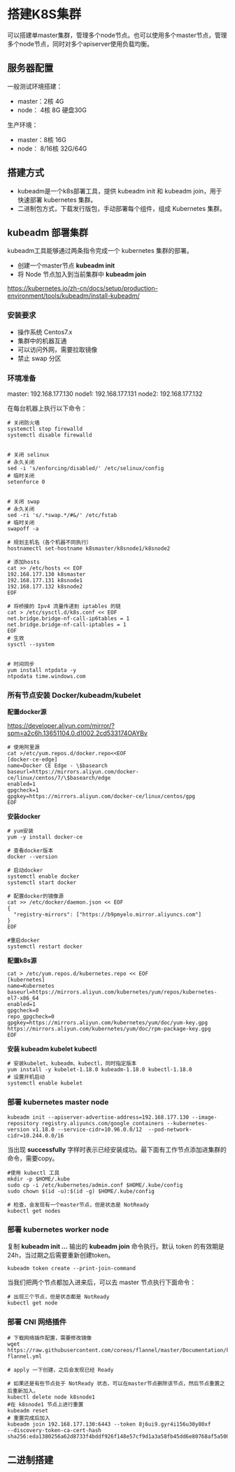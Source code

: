 # 搭建K8S集群
可以搭建单master集群，管理多个node节点。也可以使用多个master节点，管理多个node节点，同时对多个apiserver使用负载均衡。

## 服务器配置
一般测试环境搭建：
- master：2核 4G
- node：  4核 8G 硬盘30G

生产环境：
- master：8核  16G 
- node： 8/16核 32G/64G 

## 搭建方式
- kubeadm是一个k8s部署工具，提供 kubeadm init 和 kubeadm join，用于快速部署 kubernetes 集群。
- 二进制包方式，下载发行版包，手动部署每个组件，组成 Kubernetes 集群。


## kubeadm 部署集群
kubeadm工具能够通过两条指令完成一个 kubernetes 集群的部署。
- 创建一个master节点 **kubeadm init**
- 将 Node 节点加入到当前集群中 **kubeadm join**

https://kubernetes.io/zh-cn/docs/setup/production-environment/tools/kubeadm/install-kubeadm/

### 安装要求
- 操作系统 Centos7.x
- 集群中的机器互通
- 可以访问外网，需要拉取镜像
- 禁止 swap 分区


### 环境准备

master: 192.168.177.130
node1: 192.168.177.131
node2: 192.168.177.132

在每台机器上执行以下命令：
```
# 关闭防火墙
systemctl stop firewalld
systemctl disable firewalld


# 关闭 selinux
# 永久关闭
sed -i 's/enforcing/disabled/' /etc/selinux/config
# 临时关闭
setenforce 0


# 关闭 swap
# 永久关闭
sed -ri 's/.*swap.*/#&/' /etc/fstab
# 临时关闭
swapoff -a

# 规划主机名（各个机器不同执行）
hostnamectl set-hostname k8smaster/k8snode1/k8snode2

# 添加hosts
cat >> /etc/hosts << EOF
192.168.177.130 k8smaster
192.168.177.131 k8snode1
192.168.177.132 k8snode2
EOF

# 将桥接的 Ipv4 流量传递到 iptables 的链
cat > /etc/sysctl.d/k8s.conf << EOF
net.bridge.bridge-nf-call-ip6tables = 1
net.bridge.bridge-nf-call-iptables = 1
EOF
# 生效
sysctl --system  


# 时间同步
yum install ntpdata -y
ntpodata time.windows.com

```

### 所有节点安装 Docker/kubeadm/kubelet

**配置docker源**

https://developer.aliyun.com/mirror/?spm=a2c6h.13651104.0.d1002.2cd533174OAYBv

```
# 使用阿里源
cat >/etc/yum.repos.d/docker.repo<<EOF
[docker-ce-edge]
name=Docker CE Edge - \$basearch
baseurl=https://mirrors.aliyun.com/docker-ce/linux/centos/7/\$basearch/edge
enabled=1
gpgcheck=1
gpgkey=https://mirrors.aliyun.com/docker-ce/linux/centos/gpg
EOF

```

**安装docker**

```
# yum安装
yum -y install docker-ce

# 查看docker版本
docker --version  

# 启动docker
systemctl enable docker
systemctl start docker

# 配置docker的镜像源
cat >> /etc/docker/daemon.json << EOF
{
  "registry-mirrors": ["https://b9pmyelo.mirror.aliyuncs.com"]
}
EOF

#重启docker
systemctl restart docker

```

**配置k8s源**

```
cat > /etc/yum.repos.d/kubernetes.repo << EOF
[kubernetes]
name=Kubernetes
baseurl=https://mirrors.aliyun.com/kubernetes/yum/repos/kubernetes-el7-x86_64
enabled=1
gpgcheck=0
repo_gpgcheck=0
gpgkey=https://mirrors.aliyun.com/kubernetes/yum/doc/yum-key.gpg https://mirrors.aliyun.com/kubernetes/yum/doc/rpm-package-key.gpg
EOF
```

**安装 kubeadm kubelet kubectl**

```
# 安装kubelet、kubeadm、kubectl，同时指定版本
yum install -y kubelet-1.18.0 kubeadm-1.18.0 kubectl-1.18.0
# 设置开机启动
systemctl enable kubelet
```

### 部署 kubernetes master node
```
kubeadm init --apiserver-advertise-address=192.168.177.130 --image-repository registry.aliyuncs.com/google_containers --kubernetes-version v1.18.0 --service-cidr=10.96.0.0/12  --pod-network-cidr=10.244.0.0/16
```

当出现 **successfully** 字样时表示已经安装成功。最下面有工作节点添加进集群的命令，需要copy。

```
#使用 kubectl 工具
mkdir -p $HOME/.kube
sudo cp -i /etc/kubernetes/admin.conf $HOME/.kube/config
sudo chown $(id -u):$(id -g) $HOME/.kube/config

# 检查，会发现有一个master节点，但是状态是 NotReady
kubectl get nodes

```

### 部署 kubernetes worker node
复制 **kubeadm init ...** 输出的 **kubeadm join** 命令执行。默认 token 的有效期是 24h，当过期之后需要重新创建token。

```
kubeadm token create --print-join-command
```

当我们把两个节点都加入进来后，可以去 master 节点执行下面命令：
```
# 出现三个节点，但是状态都是 NotReady
kubectl get node
```
### 部署 CNI 网络插件

```
# 下载网络插件配置，需要修改镜像
wget https://raw.githubusercontent.com/coreos/flannel/master/Documentation/kube-flannel.yml

# apply 一下创建，之后会发现已经 Ready

# 如果还是有些节点处于 NotReady 状态，可以在master节点删除该节点，然后节点重置之后重新加入。
kubectl delete node k8snode1
#在 k8snode1 节点上进行重置
kubeadm reset 
# 重置完成后加入
kubeadm join 192.168.177.130:6443 --token 8j6ui9.gyr4i156u30y80xf     --discovery-token-ca-cert-hash sha256:eda1380256a62d8733f4bddf926f148e57cf9d1a3a58fb45dd6e80768af5a500

```

## 二进制搭建
